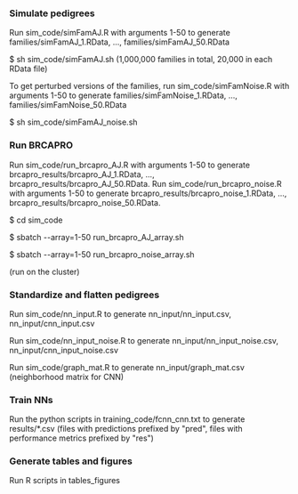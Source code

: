 ### Simulate pedigrees

Run sim_code/simFamAJ.R with arguments 1-50 to generate families/simFamAJ_1.RData, ..., families/simFamAJ_50.RData 

$ sh sim_code/simFamAJ.sh
(1,000,000 families in total, 20,000 in each RData file)

To get perturbed versions of the families, run sim_code/simFamNoise.R with arguments 1-50 to generate families/simFamNoise_1.RData, ..., families/simFamNoise_50.RData 

$  sh sim_code/simFamAJ_noise.sh 



### Run BRCAPRO 

Run sim_code/run_brcapro_AJ.R with arguments 1-50 to generate brcapro_results/brcapro_AJ_1.RData, ..., brcapro_results/brcapro_AJ_50.RData. Run sim_code/run_brcapro_noise.R with arguments 1-50 to generate brcapro_results/brcapro_noise_1.RData, ..., brcapro_results/brcapro_noise_50.RData. 

$  cd sim_code 

$  sbatch --array=1-50 run_brcapro_AJ_array.sh 

$  sbatch --array=1-50 run_brcapro_noise_array.sh 

(run on the cluster)


### Standardize and flatten pedigrees

Run sim_code/nn_input.R to generate nn_input/nn_input.csv, nn_input/cnn_input.csv

Run sim_code/nn_input_noise.R to generate nn_input/nn_input_noise.csv, nn_input/cnn_input_noise.csv

Run sim_code/graph_mat.R to generate nn_input/graph_mat.csv (neighborhood matrix for CNN)


### Train NNs

Run the python scripts in training_code/fcnn_cnn.txt to generate results/*.csv (files with predictions prefixed by "pred", files with performance metrics prefixed by "res")


### Generate tables and figures

Run R scripts in tables_figures
